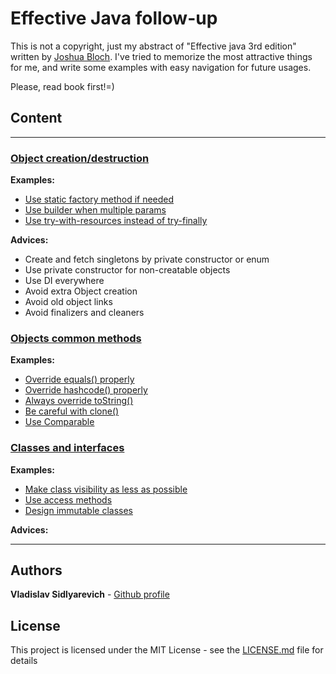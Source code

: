 # Effective Java follow-up

This is not a copyright, just my abstract of "Effective java 3rd edition"
written by [Joshua Bloch](https://twitter.com/joshbloch). I've tried to memorize the most attractive things for me, and
write some examples with easy navigation for future usages.

Please, read book first!=)

## Сontent

--- 

### [Object creation/destruction](src/main/java/com/github/vlsidlyarevich/effectivejava/followup/object_creation)

**Examples:**

* [Use static factory method if needed](/tree/main/src/main/java/com/github/vlsidlyarevich/effectivejava/followup/object_creation/sfm/README.MD)
* [Use builder when multiple params](/tree/main/src/main/java/com/github/vlsidlyarevich/effectivejava/followup/object_creation/builder/README.MD)
* [Use try-with-resources instead of try-finally](/tree/main/src/main/java/com/github/vlsidlyarevich/effectivejava/followup/object_creation/twr/README.MD)

**Advices:**

- Create and fetch singletons by private constructor or enum
- Use private constructor for non-creatable objects
- Use DI everywhere
- Avoid extra Object creation
- Avoid old object links
- Avoid finalizers and cleaners

### [Objects common methods](/tree/main/src/main/java/com/github/vlsidlyarevich/effectivejava/followup/object_methods)

**Examples:**

* [Override equals() properly](/tree/main/src/main/java/com/github/vlsidlyarevich/effectivejava/followup/object_methods/equals/README.MD)
* [Override hashcode() properly](/tree/main/src/main/java/com/github/vlsidlyarevich/effectivejava/followup/object_methods/hashcode/README.MD)
* [Always override toString()](/tree/main/src/main/java/com/github/vlsidlyarevich/effectivejava/followup/object_methods/to_string/README.MD)
* [Be careful with clone()](/tree/main/src/main/java/com/github/vlsidlyarevich/effectivejava/followup/object_methods/clone/README.MD)
* [Use Comparable](/tree/main/src/main/java/com/github/vlsidlyarevich/effectivejava/followup/object_methods/comparable/README.MD)

### [Classes and interfaces](/tree/main/src/main/java/com/github/vlsidlyarevich/effectivejava/followup/classes)

**Examples:**

* [Make class visibility as less as possible](/tree/main/src/main/java/com/github/vlsidlyarevich/effectivejava/followup/classes/visibility/README.MD)
* [Use access methods](/tree/main/src/main/java/com/github/vlsidlyarevich/effectivejava/followup/classes/methods/README.MD)
* [Design immutable classes](/tree/main/src/main/java/com/github/vlsidlyarevich/effectivejava/followup/classes/immutability/README.MD)

**Advices:**



---

## Authors

**Vladislav Sidlyarevich** - [Github profile](https://github.com/vlsidlyarevich)

## License

This project is licensed under the MIT License - see the [LICENSE.md](LICENSE.md) file for details
